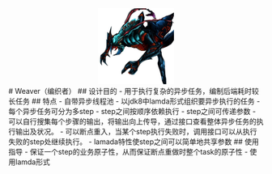 <div align=center><img width="150" height="150" src="weaver.png"/></div>
# Weaver（编织者）
## 设计目的
- 用于执行复杂的异步任务，编制后端耗时较长任务
## 特点
- 自带异步线程池
- 以jdk8中lamda形式组织要异步执行的任务
- 每个异步任务可分为多step
- step之间按顺序依赖执行
- step之间可传递参数
- 可以自行搜集每个步骤的输出，将输出向上传导，通过接口查看整体异步任务的执行输出及状况。
- 可以断点重入，当某个step执行失败时，调用接口可以从执行失败的step处继续执行。
- lamada特性使step之间可以简单地共享参数
## 使用指导
- 保证一个step的业务原子性，从而保证断点重做时整个task的原子性
- 使用lamda形式
